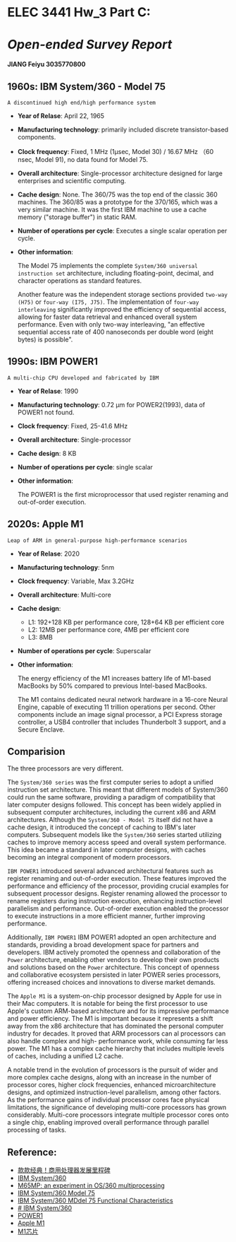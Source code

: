 # ELEC 3441 Hw_3 Part C: 
# *Open-ended Survey Report*
**JIANG Feiyu 3035770800**
<div STYLE="page-break-after: always;"></div>

## 1960s: IBM System/360 - Model 75
`A discontinued high end/high performance system`
- **Year of Relase**: April 22, 1965
- **Manufacturing technology**: primarily included discrete transistor-based components.
- **Clock frequency**: Fixed, 1 MHz (1μsec, Model 30) / 16.67 MHz （60 nsec, Model 91), no data found for Model 75.
- **Overall architecture**: Single-processor architecture designed for large enterprises and scientific computing.
- **Cache design**: None. The 360/75 was the top end of the classic 360 machines. The 360/85 was a prototype for the 370/165, which was a very similar machine. It was the first IBM machine to use a cache memory ("storage buffer") in static RAM.

- **Number of operations per cycle**: Executes a single scalar operation per cycle. 

- **Other information**: 
    
    The Model 75 implements the complete `System/360 universal instruction set` architecture, including floating-point, decimal, and character operations as standard features.
    
    Another feature was the independent storage sections provided `two-way (H75)` or `four-way (I75, J75)`. The implementation of `four-way interleaving` significantly improved the efficiency of sequential access, allowing for faster data retrieval and enhanced overall system performance. Even with only two-way interleaving, "an effective sequential access rate of 400 nanoseconds per double word (eight bytes) is possible".

<div STYLE="page-break-after: always;"></div>

## 1990s: IBM POWER1
`A multi-chip CPU developed and fabricated by IBM`
- **Year of Relase**: 1990

- **Manufacturing technology**: 0.72 μm for POWER2(1993), data of POWER1 not found.

- **Clock frequency**: Fixed, 25-41.6 MHz

- **Overall architecture**: Single-processor

- **Cache design**: 8 KB

- **Number of operations per cycle**: single scalar

- **Other information**: 
    
    The POWER1 is the first microprocessor that used register renaming and out-of-order execution.

<div STYLE="page-break-after: always;"></div>

## 2020s: Apple M1
`Leap of ARM in general-purpose high-performance scenarios`
- **Year of Relase**: 2020

- **Manufacturing technology**: 5nm

- **Clock frequency**: Variable, Max 3.2GHz

- **Overall architecture**: Multi-core

- **Cache design**: 
    - L1: 192+128 KB per performance core, 128+64 KB per efficient core 
    - L2: 12MB per performance core, 4MB per efficient core
    - L3: 8MB

- **Number of operations per cycle**: Superscalar

- **Other information**: 
    
    The energy efficiency of the M1 increases battery life of M1-based MacBooks by 50% compared to previous Intel-based MacBooks.
    
    The M1 contains dedicated neural network hardware in a 16-core Neural Engine, capable of executing 11 trillion operations per second. Other components include an image signal processor, a PCI Express storage controller, a USB4 controller that includes Thunderbolt 3 support, and a Secure Enclave.

<div STYLE="page-break-after: always;"></div>

## Comparision
The three processors are very different.

The `System/360 series` was the first computer series to adopt a unified instruction set architecture. This meant that different models of System/360 could run the same software, providing a paradigm of compatibility that later computer designs followed. This concept has been widely applied in subsequent computer architectures, including the current x86 and ARM architectures. Although the `System/360 - Model 75` itself did not have a cache design, it introduced the concept of caching to IBM's later computers. Subsequent models like the `System/360` series started utilizing caches to improve memory access speed and overall system performance. This idea became a standard in later computer designs, with caches becoming an integral component of modern processors.

`IBM POWER1` introduced several advanced architectural features such as register renaming and out-of-order execution. These features improved the performance and efficiency of the processor, providing crucial examples for subsequent processor designs. Register renaming allowed the processor to rename registers during instruction execution, enhancing instruction-level parallelism and performance. Out-of-order execution enabled the processor to execute instructions in a more efficient manner, further improving performance. 

Additionally, `IBM POWER1` IBM POWER1 adopted an open architecture and standards, providing a broad development space for partners and developers. IBM actively promoted the openness and collaboration of the `Power` architecture, enabling other vendors to develop their own products and solutions based on the `Power` architecture. This concept of openness and collaborative ecosystem persisted in later POWER series processors, offering increased choices and innovations to diverse market demands.

The `Apple M1` is a system-on-chip processor designed by Apple for use in their Mac computers. It is notable for being the first processor to use Apple's custom ARM-based architecture and for its impressive performance and power efficiency. The M1 is important because it represents a shift away from the x86 architecture that has dominated the personal computer industry for decades. It proved that ARM processors can al processors can also handle complex and high- performance work, while consuming far less power. The M1 has a complex cache hierarchy that includes multiple levels of caches, including a unified L2 cache.

A notable trend in the evolution of processors is the pursuit of wider and more complex cache designs, along with an increase in the number of processor cores, higher clock frequencies, enhanced microarchitecture designs, and optimized instruction-level parallelism, among other factors. As the performance gains of individual processor cores face physical limitations, the significance of developing multi-core processors has grown considerably. Multi-core processors integrate multiple processor cores onto a single chip, enabling improved overall performance through parallel processing of tasks.

## Reference:
- [款款经典！商用处理器发展里程碑]
- [IBM System/360]
- [M65MP: an experiment in OS/360 multiprocessing ]
- [IBM System/360 Model 75]
- [IBM System/360 MDdel 75 Functional Characteristics]
- [# IBM System/360]
- [POWER1]
- [Apple M1]
- [M1芯片]

[款款经典！商用处理器发展里程碑]:https://www.51cto.com/article/361356.html
[IBM System/360]:https://www.ibm.com/history/system-360
[M65MP: an experiment in OS/360 multiprocessing ]:https://dl.acm.org/doi/pdf/10.1145/800186.810634
[IBM System/360 Model 75]:https://en.wikipedia.org/wiki/IBM_System/360_Model_75#:~:text=The%20IBM%20System%2F360%20Model,of%20the%20360%20systems%20sold
[IBM System/360 MDdel 75 Functional Characteristics]:http://www.bitsavers.org/pdf/ibm/360/functional_characteristics/A22-6889-0_360-75_funcChar.pdf
[# IBM System/360]:https://gunkies.org/wiki/IBM_System/360
[POWER1]:https://en.wikipedia.org/wiki/POWER1
[Apple M1]: https://zh.wikipedia.org/wiki/Apple_M1
[M1芯片]:https://www.eefocus.com/baike/520485.html